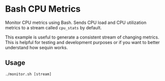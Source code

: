 # Bash CPU Metrics

Monitor CPU metrics using Bash. Sends CPU load and CPU utilization metrics to a stream called `cpu_stats` by default.

This example is useful to generate a consistent stream of changing metrics. This is helpful for testing and development purposes or if you want to better understand how sequin works.

## Usage

```
./monitor.sh [stream]
```
